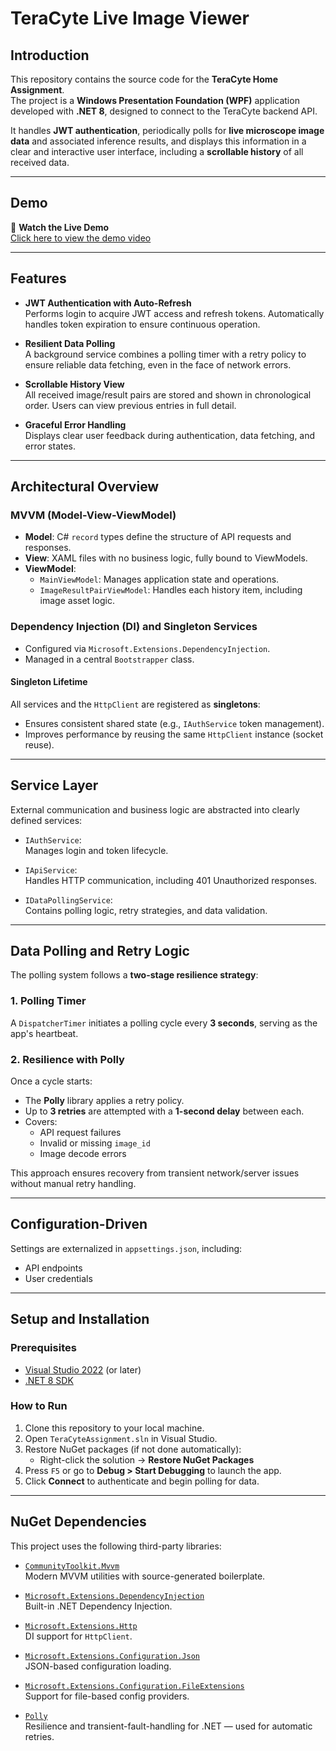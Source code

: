 # TeraCyte Live Image Viewer

## Introduction

This repository contains the source code for the **TeraCyte Home Assignment**.  
The project is a **Windows Presentation Foundation (WPF)** application developed with **.NET 8**, designed to connect to the TeraCyte backend API.

It handles **JWT authentication**, periodically polls for **live microscope image data** and associated inference results, and displays this information in a clear and interactive user interface, including a **scrollable history** of all received data.

---

## Demo

🎥 **Watch the Live Demo**  
[Click here to view the demo video](./Demo/TeraCyte%20Live%20Image%20Viewer%202025-08-02%2011-36-03.mp4)

---

## Features

- **JWT Authentication with Auto-Refresh**  
  Performs login to acquire JWT access and refresh tokens. Automatically handles token expiration to ensure continuous operation.

- **Resilient Data Polling**  
  A background service combines a polling timer with a retry policy to ensure reliable data fetching, even in the face of network errors.

- **Scrollable History View**  
  All received image/result pairs are stored and shown in chronological order. Users can view previous entries in full detail.

- **Graceful Error Handling**  
  Displays clear user feedback during authentication, data fetching, and error states.

---

## Architectural Overview

### MVVM (Model-View-ViewModel)

- **Model**: C# `record` types define the structure of API requests and responses.
- **View**: XAML files with no business logic, fully bound to ViewModels.
- **ViewModel**:
  - `MainViewModel`: Manages application state and operations.
  - `ImageResultPairViewModel`: Handles each history item, including image asset logic.

### Dependency Injection (DI) and Singleton Services

- Configured via `Microsoft.Extensions.DependencyInjection`.
- Managed in a central `Bootstrapper` class.

#### Singleton Lifetime

All services and the `HttpClient` are registered as **singletons**:
- Ensures consistent shared state (e.g., `IAuthService` token management).
- Improves performance by reusing the same `HttpClient` instance (socket reuse).

---

## Service Layer

External communication and business logic are abstracted into clearly defined services:

- `IAuthService`:  
  Manages login and token lifecycle.

- `IApiService`:  
  Handles HTTP communication, including 401 Unauthorized responses.

- `IDataPollingService`:  
  Contains polling logic, retry strategies, and data validation.

---

## Data Polling and Retry Logic

The polling system follows a **two-stage resilience strategy**:

### 1. Polling Timer

A `DispatcherTimer` initiates a polling cycle every **3 seconds**, serving as the app's heartbeat.

### 2. Resilience with Polly

Once a cycle starts:
- The **Polly** library applies a retry policy.
- Up to **3 retries** are attempted with a **1-second delay** between each.
- Covers:
  - API request failures
  - Invalid or missing `image_id`
  - Image decode errors

This approach ensures recovery from transient network/server issues without manual retry handling.

---

## Configuration-Driven

Settings are externalized in `appsettings.json`, including:

- API endpoints  
- User credentials  

---

## Setup and Installation

### Prerequisites

- [Visual Studio 2022](https://visualstudio.microsoft.com/vs/) (or later)  
- [.NET 8 SDK](https://dotnet.microsoft.com/en-us/download/dotnet/8.0)

### How to Run

1. Clone this repository to your local machine.
2. Open `TeraCyteAssignment.sln` in Visual Studio.
3. Restore NuGet packages (if not done automatically):  
   - Right-click the solution → **Restore NuGet Packages**
4. Press `F5` or go to **Debug > Start Debugging** to launch the app.
5. Click **Connect** to authenticate and begin polling for data.

---

## NuGet Dependencies

This project uses the following third-party libraries:

- [`CommunityToolkit.Mvvm`](https://www.nuget.org/packages/CommunityToolkit.Mvvm)  
  Modern MVVM utilities with source-generated boilerplate.

- [`Microsoft.Extensions.DependencyInjection`](https://www.nuget.org/packages/Microsoft.Extensions.DependencyInjection)  
  Built-in .NET Dependency Injection.

- [`Microsoft.Extensions.Http`](https://www.nuget.org/packages/Microsoft.Extensions.Http)  
  DI support for `HttpClient`.

- [`Microsoft.Extensions.Configuration.Json`](https://www.nuget.org/packages/Microsoft.Extensions.Configuration.Json)  
  JSON-based configuration loading.

- [`Microsoft.Extensions.Configuration.FileExtensions`](https://www.nuget.org/packages/Microsoft.Extensions.Configuration.FileExtensions)  
  Support for file-based config providers.

- [`Polly`](https://www.nuget.org/packages/Polly)  
  Resilience and transient-fault-handling for .NET — used for automatic retries.
